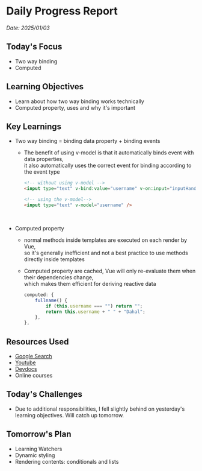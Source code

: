 # Daily Progress Report

 _*Date: 2025/01/03*_

## Today's Focus

- Two way binding
- Computed

## Learning Objectives

- Learn about how two way binding works technically
- Computed property, uses and why it's important

## Key Learnings

- Two way binding = binding data property + binding events
  - The benefit of using v-model is that it automatically binds event with data properties,  
    it also automatically uses the correct event for binding according to the event type

    ```html
    <!-- without using v-model -->
    <input type="text" v-bind:value="username" v-on:input="inputHandler"/>
    ```

    ```html
    <!-- using the v-model-->
    <input type="text" v-model="username" />
    ```

<br>

- Computed property
  - normal methods inside templates are executed on each render by Vue,  
  so it's generally inefficient and not a best practice to use methods directly inside templates  

  - Computed property are cached, Vue will only re-evaluate them when their dependencies change,  
  which makes them efficient for deriving reactive data

    ```javascript
    computed: {
        fullname() {
            if (this.username === "") return "";
            return this.username + " " + "Dahal";
        },
    },
    ```

## Resources Used

- [Google Search](https://google.com)
- [Youtube](https://youtube.com)
- [Devdocs](https://devdocs.io)
- Online courses

## Today's Challenges

- Due to additional responsibilities, I fell slightly behind on yesterday's learning objectives. Will catch up tomorrow.

## Tomorrow's Plan

- Learning Watchers
- Dynamic styling
- Rendering contents: conditionals and lists
